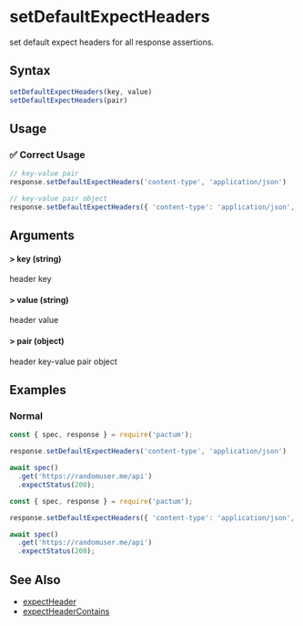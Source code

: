 # setDefaultExpectHeaders

set default expect headers for all response assertions.

## Syntax

```js
setDefaultExpectHeaders(key, value)
setDefaultExpectHeaders(pair)
```

## Usage

### ✅  Correct Usage

```js
// key-value pair
response.setDefaultExpectHeaders('content-type', 'application/json')
```

```js
// key-value pair object
response.setDefaultExpectHeaders({ 'content-type': 'application/json', 'connection': 'keep-alive' })
```

## Arguments

#### > key (string)

header key

#### > value (string)

header value

#### > pair (object)

header key-value pair object

## Examples

### Normal

```js
const { spec, response } = require('pactum');

response.setDefaultExpectHeaders('content-type', 'application/json')

await spec()
  .get('https://randomuser.me/api')
  .expectStatus(200);
```

```js
const { spec, response } = require('pactum');

response.setDefaultExpectHeaders({ 'content-type': 'application/json', 'connection': 'keep-alive' })

await spec()
  .get('https://randomuser.me/api')
  .expectStatus(200);
```

## See Also

- [expectHeader](/api/assertions/expectHeader)
- [expectHeaderContains](/api/assertions/expectHeaderContains)

